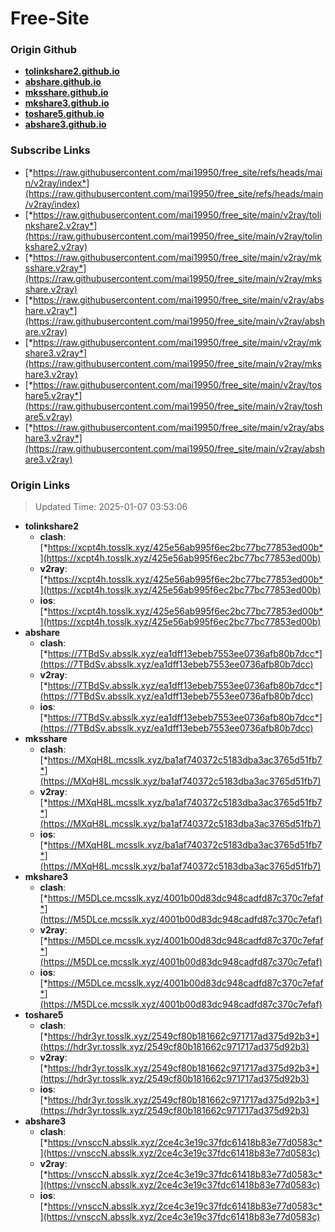 # Free-Site

### Origin Github

- [**tolinkshare2.github.io**](https://github.com/tolinkshare2/tolinkshare2.github.io)
- [**abshare.github.io**](https://github.com/abshare/abshare.github.io)
- [**mksshare.github.io**](https://github.com/mksshare/mksshare.github.io)
- [**mkshare3.github.io**](https://github.com/mkshare3/mkshare3.github.io)
- [**toshare5.github.io**](https://github.com/toshare5/toshare5.github.io)
- [**abshare3.github.io**](https://github.com/abshare3/abshare3.github.io)

### Subscribe Links

- [*https://raw.githubusercontent.com/mai19950/free_site/refs/heads/main/v2ray/index*](https://raw.githubusercontent.com/mai19950/free_site/refs/heads/main/v2ray/index)
- [*https://raw.githubusercontent.com/mai19950/free_site/main/v2ray/tolinkshare2.v2ray*](https://raw.githubusercontent.com/mai19950/free_site/main/v2ray/tolinkshare2.v2ray)
- [*https://raw.githubusercontent.com/mai19950/free_site/main/v2ray/mksshare.v2ray*](https://raw.githubusercontent.com/mai19950/free_site/main/v2ray/mksshare.v2ray)
- [*https://raw.githubusercontent.com/mai19950/free_site/main/v2ray/abshare.v2ray*](https://raw.githubusercontent.com/mai19950/free_site/main/v2ray/abshare.v2ray)
- [*https://raw.githubusercontent.com/mai19950/free_site/main/v2ray/mkshare3.v2ray*](https://raw.githubusercontent.com/mai19950/free_site/main/v2ray/mkshare3.v2ray)
- [*https://raw.githubusercontent.com/mai19950/free_site/main/v2ray/toshare5.v2ray*](https://raw.githubusercontent.com/mai19950/free_site/main/v2ray/toshare5.v2ray)
- [*https://raw.githubusercontent.com/mai19950/free_site/main/v2ray/abshare3.v2ray*](https://raw.githubusercontent.com/mai19950/free_site/main/v2ray/abshare3.v2ray)

### Origin Links

> Updated Time: 2025-01-07 03:53:06

- **tolinkshare2**
  - **clash**: [*https://xcpt4h.tosslk.xyz/425e56ab995f6ec2bc77bc77853ed00b*](https://xcpt4h.tosslk.xyz/425e56ab995f6ec2bc77bc77853ed00b)
  - **v2ray**: [*https://xcpt4h.tosslk.xyz/425e56ab995f6ec2bc77bc77853ed00b*](https://xcpt4h.tosslk.xyz/425e56ab995f6ec2bc77bc77853ed00b)
  - **ios**: [*https://xcpt4h.tosslk.xyz/425e56ab995f6ec2bc77bc77853ed00b*](https://xcpt4h.tosslk.xyz/425e56ab995f6ec2bc77bc77853ed00b)
- **abshare**
  - **clash**: [*https://7TBdSv.absslk.xyz/ea1dff13ebeb7553ee0736afb80b7dcc*](https://7TBdSv.absslk.xyz/ea1dff13ebeb7553ee0736afb80b7dcc)
  - **v2ray**: [*https://7TBdSv.absslk.xyz/ea1dff13ebeb7553ee0736afb80b7dcc*](https://7TBdSv.absslk.xyz/ea1dff13ebeb7553ee0736afb80b7dcc)
  - **ios**: [*https://7TBdSv.absslk.xyz/ea1dff13ebeb7553ee0736afb80b7dcc*](https://7TBdSv.absslk.xyz/ea1dff13ebeb7553ee0736afb80b7dcc)
- **mksshare**
  - **clash**: [*https://MXqH8L.mcsslk.xyz/ba1af740372c5183dba3ac3765d51fb7*](https://MXqH8L.mcsslk.xyz/ba1af740372c5183dba3ac3765d51fb7)
  - **v2ray**: [*https://MXqH8L.mcsslk.xyz/ba1af740372c5183dba3ac3765d51fb7*](https://MXqH8L.mcsslk.xyz/ba1af740372c5183dba3ac3765d51fb7)
  - **ios**: [*https://MXqH8L.mcsslk.xyz/ba1af740372c5183dba3ac3765d51fb7*](https://MXqH8L.mcsslk.xyz/ba1af740372c5183dba3ac3765d51fb7)
- **mkshare3**
  - **clash**: [*https://M5DLce.mcsslk.xyz/4001b00d83dc948cadfd87c370c7efaf*](https://M5DLce.mcsslk.xyz/4001b00d83dc948cadfd87c370c7efaf)
  - **v2ray**: [*https://M5DLce.mcsslk.xyz/4001b00d83dc948cadfd87c370c7efaf*](https://M5DLce.mcsslk.xyz/4001b00d83dc948cadfd87c370c7efaf)
  - **ios**: [*https://M5DLce.mcsslk.xyz/4001b00d83dc948cadfd87c370c7efaf*](https://M5DLce.mcsslk.xyz/4001b00d83dc948cadfd87c370c7efaf)
- **toshare5**
  - **clash**: [*https://hdr3yr.tosslk.xyz/2549cf80b181662c971717ad375d92b3*](https://hdr3yr.tosslk.xyz/2549cf80b181662c971717ad375d92b3)
  - **v2ray**: [*https://hdr3yr.tosslk.xyz/2549cf80b181662c971717ad375d92b3*](https://hdr3yr.tosslk.xyz/2549cf80b181662c971717ad375d92b3)
  - **ios**: [*https://hdr3yr.tosslk.xyz/2549cf80b181662c971717ad375d92b3*](https://hdr3yr.tosslk.xyz/2549cf80b181662c971717ad375d92b3)
- **abshare3**
  - **clash**: [*https://vnsccN.absslk.xyz/2ce4c3e19c37fdc61418b83e77d0583c*](https://vnsccN.absslk.xyz/2ce4c3e19c37fdc61418b83e77d0583c)
  - **v2ray**: [*https://vnsccN.absslk.xyz/2ce4c3e19c37fdc61418b83e77d0583c*](https://vnsccN.absslk.xyz/2ce4c3e19c37fdc61418b83e77d0583c)
  - **ios**: [*https://vnsccN.absslk.xyz/2ce4c3e19c37fdc61418b83e77d0583c*](https://vnsccN.absslk.xyz/2ce4c3e19c37fdc61418b83e77d0583c)
